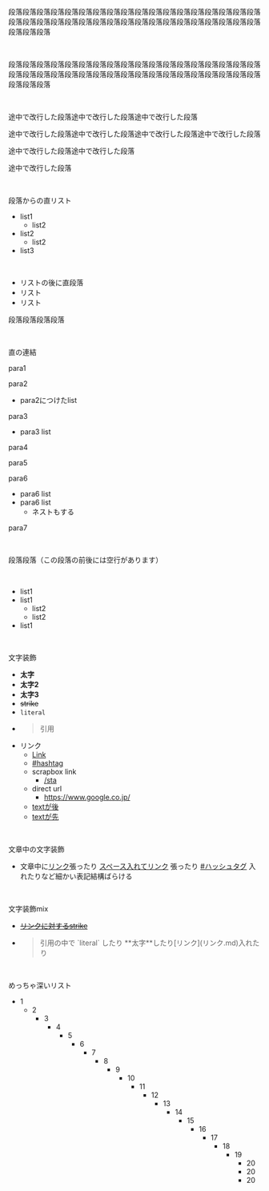 段落段落段落段落段落段落段落段落段落段落段落段落段落段落段落段落段落段落段落段落段落段落段落段落段落段落段落段落段落段落段落段落段落段落段落段落段落段落段落

<br>

段落段落段落段落段落段落段落段落段落段落段落段落段落段落段落段落段落段落段落段落段落段落段落段落段落段落段落段落段落段落段落段落段落段落段落段落段落段落段落

<br>

途中で改行した段落途中で改行した段落途中で改行した段落

途中で改行した段落途中で改行した段落途中で改行した段落途中で改行した段落

途中で改行した段落途中で改行した段落

途中で改行した段落

<br>

段落からの直リスト

- list1
    - list2
- list2
    - list2
- list3

<br>

- リストの後に直段落
- リスト
- リスト

段落段落段落段落

<br>

直の連結

para1

para2

- para2につけたlist

para3

- para3 list

para4

para5

para6

- para6 list
- para6 list
    - ネストもする

para7

<br>

段落段落（この段落の前後には空行があります）

<br>

- list1
- list1
    - list2
    - list2
- list1

<br>

文字装飾

- **太字**
- **太字2**
- **太字3**
- ~~strike~~
- `literal`
- <blockquote>引用</blockquote>
- リンク
    - [Link](Link.md)
    - [#hashtag](hashtag.md)
    - scrapbox link
        - [/sta](https://scrapbox.io/sta)
    - direct url
        - <https://www.google.co.jp/>
    - [textが後](https://scrapbox.io/sta/)
    - [textが先](https://scrapbox.io/sta/)

<br>

文章中の文字装飾

- 文章中に[リンク](リンク.md)張ったり [スペース入れてリンク](スペース入れてリンク.md) 張ったり [#ハッシュタグ](ハッシュタグ.md) 入れたりなど細かい表記結構ばらける

<br>

文字装飾mix

- ~~[リンクに対するstrike](リンクに対するstrike.md)~~
- <blockquote>引用の中で `literal` したり **太字**したり[リンク](リンク.md)入れたり</blockquote>

<br>

めっちゃ深いリスト

- 1
    - 2
        - 3
            - 4
                - 5
                    - 6
                        - 7
                            - 8
                                - 9
                                    - 10
                                        - 11
                                            - 12
                                                - 13
                                                    - 14
                                                        - 15
                                                            - 16
                                                                - 17
                                                                    - 18
                                                                        - 19
                                                                            - 20
                                                                            - 20
                                                                            - 20

<br>


